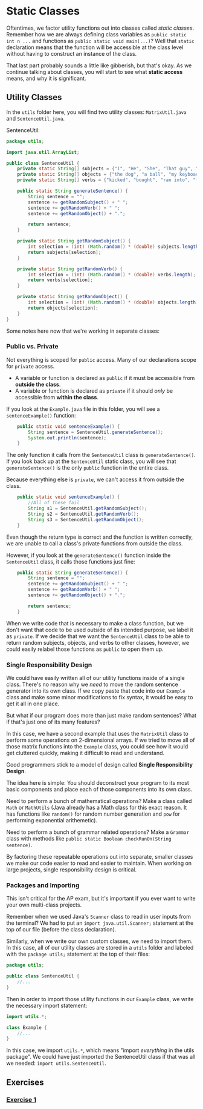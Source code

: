 # Static Classes
Oftentimes, we factor utility functions out into classes called *static classes*. Remember how we are always defining class variables as `public static int n ...` and functions as `public static void main(...)`? Well that `static` declaration means that the function will be accessible at the class level without having to construct an instance of the class.

That last part probably sounds a little like gibberish, but that's okay. As we continue talking about classes, you will start to see what **static access** means, and why it is significant.

## Utility Classes
In the `utils` folder here, you will find two utility classes: `MatrixUtil.java` and `SentenceUtil.java`.

SentenceUtil:

```Java
package utils;

import java.util.ArrayList;

public class SentenceUtil {
    private static String[] subjects = {"I", "He", "She", "That guy", "Whatshername", "The dog"};
    private static String[] objects = {"the dog", "a ball", "my keyboard", "a door", "the desk"};
    private static String[] verbs = {"kicked", "bought", "ran into", "fell off of", "tried to jump across"};

    public static String generateSentence() {
        String sentence = "";
        sentence += getRandomSubject() + " ";
        sentence += getRandomVerb() + " ";
        sentence += getRandomObject() + ".";

        return sentence;
    }

    private static String getRandomSubject() {
        int selection = (int) (Math.random() * (double) subjects.length);
        return subjects[selection];
    }

    private static String getRandomVerb() {
        int selection = (int) (Math.random() * (double) verbs.length);
        return verbs[selection];
    }

    private static String getRandomObject() {
        int selection = (int) (Math.random() * (double) objects.length);
        return objects[selection];
    }
}
```

Some notes here now that we're working in separate classes:

### Public vs. Private
Not everything is scoped for `public` access. Many of our declarations scope for `private` access.

* A variable or function is declared as `public` if it must be accessible from **outside the class**.
* A variable or function is declared as `private` if it should _only_ be accessible from **within the class**.

If you look at the `Example.java` file in this folder, you will see a `sentenceExample()` function:

```Java
    public static void sentenceExample() {
        String sentence = SentenceUtil.generateSentence();
        System.out.println(sentence);
    }
```

The only function it calls from the `SentenceUtil` class is `generateSentence()`. If you look back up at the `SentenceUtil` static class, you will see that `generateSentence()` is the only `public` function in the entire class.

Because everything else is `private`, we can't access it from outside the class.

```Java
    public static void sentenceExample() {
        //All of these fail
        String s1 = SentenceUtil.getRandomSubject();
        String s2 = SentenceUtil.getRandomVerb();
        String s3 = SentenceUtil.getRandomObject();
    }
```

Even though the return type is correct and the function is written correctly, we are unable to call a class's private functions from outside the class.

However, if you look at the `generateSentence()` function inside the `SentenceUtil` class, it calls those functions just fine:

```Java
    public static String generateSentence() {
        String sentence = "";
        sentence += getRandomSubject() + " ";
        sentence += getRandomVerb() + " ";
        sentence += getRandomObject() + ".";

        return sentence;
    }
```

When we write code that is necessary to make a class function, but we don't want that code to be used outside of its intended purpose, we label it as `private`. If we decide that we want the `SentenceUtil` class to be able to return random subjects, objects, and verbs to other classes, however, we could easily relabel those functions as `public` to open them up.

### Single Responsibility Design
We could have easily written all of our utility functions inside of a single class. There's no reason why we _need_ to move the random sentence generator into its own class. If we copy paste that code into our `Example` class and make some minor modifications to fix syntax, it would be easy to get it all in one place.

But what if our program does more than just make random sentences? What if that's just one of its many features?

In this case, we have a second example that uses the `MatrixUtil` class to perform some operations on 2-dimensional arrays. If we tried to move all of those matrix functions into the `Example` class, you could see how it would get cluttered quickly, making it difficult to read and understand.

Good programmers stick to a model of design called **Single Responsibility Design**.

The idea here is simple: You should deconstruct your program to its most basic components and place each of those components into its own class.

Need to perform a bunch of mathematical operations? Make a class called `Math` or `MathUtils` (Java already has a Math class for this exact reason. It has functions like `random()` for random number generation and `pow` for performing exponential arithemetic).

Need to perform a bunch of grammar related operations? Make a `Grammar` class with methods like `public static Boolean checkRunOn(String sentence)`.

By factoring these repeatable operations out into separate, smaller classes we make our code easier to read and easier to maintain. When working on large projects, single responsibility design is critical.

### Packages and Importing
This isn't critical for the AP exam, but it's important if you ever want to write your own multi-class projects.

Remember when we used Java's `Scanner` class to read in user inputs from the terminal? We had to put an `import java.util.Scanner;` statement at the top of our file (before the class declaration).

Similarly, when we write our own custom classes, we need to import them. In this case, all of our utility classes are stored in a `utils` folder and labeled with the `package utils;` statement at the top of their files:

```Java
package utils;

public class SentenceUtil {
    //...
}
```

Then in order to import those utility functions in our `Example` class, we write the necessary import statement:

```Java
import utils.*;

class Example {
    //...
}
```

In this case, we import `utils.*`, which means "import _everything_ in the utils package". We could have just imported the SentenceUtil class if that was all we needed: `import utils.SentenceUtil`.

## Exercises

### [Exercise 1](./Exercise1.md)
